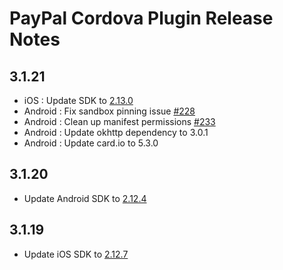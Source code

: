 PayPal Cordova Plugin Release Notes
===================================

3.1.21 
------
* iOS : Update SDK to [2.13.0](https://github.com/paypal/PayPal-iOS-SDK/releases/tag/2.13.0)
* Android : Fix sandbox pinning issue [#228](https://github.com/paypal/PayPal-Android-SDK/issues/228)
* Android : Clean up manifest permissions [#233](https://github.com/paypal/PayPal-Android-SDK/issues/233)
* Android : Update okhttp dependency to 3.0.1
* Android : Update card.io to 5.3.0

3.1.20
------
* Update Android SDK to [2.12.4](https://github.com/paypal/PayPal-Android-SDK/releases/tag/2.12.4)

3.1.19
------
* Update iOS SDK to [2.12.7](https://github.com/paypal/PayPal-iOS-SDK/releases/tag/2.12.7)
